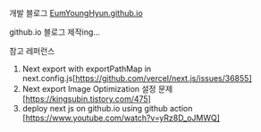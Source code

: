 개발 블로그 [EumYoungHyun.github.io](https://eumyounghyun.github.io/)

github.io 블로그 제작ing...

참고 레퍼런스

1. Next export with exportPathMap in next.config.js[https://github.com/vercel/next.js/issues/36855]
2. Next export Image Optimization 설정 문제[https://kingsubin.tistory.com/475]
3. deploy next js on github.io using github action [https://www.youtube.com/watch?v=yRz8D_oJMWQ]
